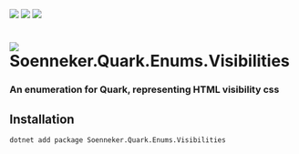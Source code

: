 ﻿[![](https://img.shields.io/nuget/v/soenneker.quark.enums.visibilities.svg?style=for-the-badge)](https://www.nuget.org/packages/soenneker.quark.enums.visibilities/)
[![](https://img.shields.io/github/actions/workflow/status/soenneker/soenneker.quark.enums.visibilities/publish-package.yml?style=for-the-badge)](https://github.com/soenneker/soenneker.quark.enums.visibilities/actions/workflows/publish-package.yml)
[![](https://img.shields.io/nuget/dt/soenneker.quark.enums.visibilities.svg?style=for-the-badge)](https://www.nuget.org/packages/soenneker.quark.enums.visibilities/)

# ![](https://user-images.githubusercontent.com/4441470/224455560-91ed3ee7-f510-4041-a8d2-3fc093025112.png) Soenneker.Quark.Enums.Visibilities
### An enumeration for Quark, representing HTML visibility css

## Installation

```
dotnet add package Soenneker.Quark.Enums.Visibilities
```
